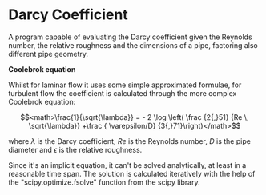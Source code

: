 # Darcy Coefficient
A program capable of evaluating the Darcy coefficient given the Reynolds number, the relative roughness and the dimensions of a pipe, factoring also different pipe geometry.

**Coolebrok equation**

Whilst for laminar flow it uses some simple approximated formulae, for turbulent flow the coefficient is calculated through the more complex Coolebrok equation:

$$<math>\frac{1}{\sqrt{\lambda}} = - 2 \log \left( \frac {2{,}51} {Re \, \sqrt{\lambda}} +\frac { \varepsilon/D} {3{,}71}\right)</math>$$

where $\lambda$ is the Darcy coefficient, $Re$ is the Reynolds number, $D$ is the pipe diameter and $\epsilon$ is the relative roughness.

Since it's an implicit equation, it can't be solved analytically, at least in a reasonable time span. The solution is calculated iteratively with the help of the "scipy.optimize.fsolve" function from the scipy library.
